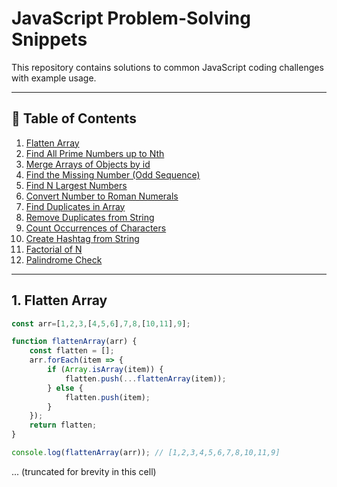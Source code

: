 # JavaScript Problem-Solving Snippets

This repository contains solutions to common JavaScript coding challenges with example usage.

---

## 📑 Table of Contents
1. [Flatten Array](#1-flatten-array)
2. [Find All Prime Numbers up to Nth](#2-find-all-prime-numbers-up-to-nth)
3. [Merge Arrays of Objects by id](#3-merge-arrays-of-objects-by-id)
4. [Find the Missing Number (Odd Sequence)](#4-find-the-missing-number-odd-sequence)
5. [Find N Largest Numbers](#5-find-n-largest-numbers)
6. [Convert Number to Roman Numerals](#6-convert-number-to-roman-numerals)
7. [Find Duplicates in Array](#7-find-duplicates-in-array)
8. [Remove Duplicates from String](#8-remove-duplicates-from-string)
9. [Count Occurrences of Characters](#9-count-occurrences-of-characters)
10. [Create Hashtag from String](#10-create-hashtag-from-string)
11. [Factorial of N](#11-factorial-of-n)
12. [Palindrome Check](#12-palindrome-check)

---

## 1. Flatten Array
```js
const arr=[1,2,3,[4,5,6],7,8,[10,11],9];

function flattenArray(arr) {
    const flatten = [];
    arr.forEach(item => {
        if (Array.isArray(item)) {
            flatten.push(...flattenArray(item));
        } else {
            flatten.push(item);
        }
    });
    return flatten;
}

console.log(flattenArray(arr)); // [1,2,3,4,5,6,7,8,10,11,9]
```
... (truncated for brevity in this cell)
